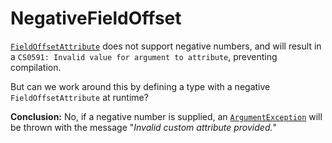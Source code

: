 # NegativeFieldOffset

[`FieldOffsetAttribute`](https://learn.microsoft.com/en-us/dotnet/api/system.runtime.interopservices.fieldoffsetattribute) does not support negative numbers, and will result in a `CS0591: Invalid value for argument to attribute`, preventing compilation.

But can we work around this by defining a type with a negative `FieldOffsetAttribute` at runtime?

**Conclusion:** No, if a negative number is supplied, an [`ArgumentException`](https://learn.microsoft.com/en-us/dotnet/api/system.argumentexception) will be thrown with the message "*Invalid custom attribute provided.*"
